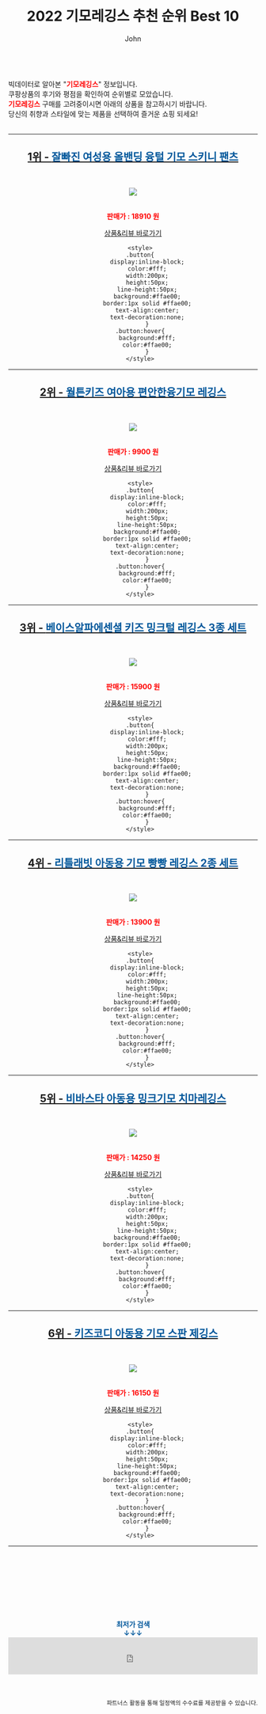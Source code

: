 ﻿---
layout: post
title:  "2022 기모레깅스 추천 순위 Best 10"
author: John
categories: [ 패션의류 ]
tags: [ 기모레깅스 더쿠, 기모레깅스 겨울, 기모레깅스 나이키, 기모레깅스 사이즈, 기모레깅스 쿠팡, 기모레깅스 가격, 기모레깅스 세탁, 기모레깅스 코디, 기모레깅스 남자, 기모레깅스 반바지 ]
image: https://static.coupangcdn.com/image/rs_quotation_api/5vyya7ra/d50ba4f6e3fa493197e12bf9619c76f3.jpg 
description: "2022 기모레깅스 추천 순위 Best 10 관련 상품으로 가장 고객 선호도가 높은 제품입니다."
toc: true
toc_sticky: true
---

<br>
빅데이터로 알아본 "<b><font color='#ff0000'>기모레깅스</font></b>" 정보입니다.
<br>
쿠팡상품의 후기와 평점을 확인하여 순위별로 모았습니다.
<br>
<b><font color='#ff0000'>기모레깅스</font></b>  구매를 고려중이시면 아래의 상품을 참고하시기 바랍니다.
<br>
당신의 취향과 스타일에 맞는 제품을 선택하여 즐거운 쇼핑 되세요!
<br><br>
<hr>
<p>
    
<center><h2><a href="https://link.coupang.com/re/AFFSDP?lptag=AF7307611&pageKey=2340860439&itemId=5580558612&vendorItemId=72879869518&traceid=V0-153-2bb7a08bd92ce947&requestid=20221203043013558096169" target="_blank"><b>1위 - <font color='#01579B'>잘빠진 여성용 올밴딩 융털 기모 스키니 팬츠</font></b></a></h2><br>

<a href="https://link.coupang.com/re/AFFSDP?lptag=AF7307611&pageKey=2340860439&itemId=5580558612&vendorItemId=72879869518&traceid=V0-153-2bb7a08bd92ce947&requestid=20221203043013558096169" target="_blank"><img src="https://static.coupangcdn.com/image/rs_quotation_api/5vyya7ra/d50ba4f6e3fa493197e12bf9619c76f3.jpg"></a><br><br>

<b><font color='#ff0000'>판매가 : 18910 원</font></b><br>

<a href="https://link.coupang.com/re/AFFSDP?lptag=AF7307611&pageKey=2340860439&itemId=5580558612&vendorItemId=72879869518&traceid=V0-153-2bb7a08bd92ce947&requestid=20221203043013558096169" target="_blank" class="button">상품&리뷰 바로가기</a><p>

        <style>
        .button{
            display:inline-block;
            color:#fff;
            width:200px;
            height:50px;
            line-height:50px;
            background:#ffae00;
            border:1px solid #ffae00;
            text-align:center;
            text-decoration:none;
            }
        .button:hover{
            background:#fff;
            color:#ffae00;
            }
        </style>

<hr>

<center><h2><a href="https://link.coupang.com/re/AFFSDP?lptag=AF7307611&pageKey=6850336387&itemId=16317381487&vendorItemId=83509530938&traceid=V0-153-41c2208a3eed4149&requestid=20221203043013558096169" target="_blank"><b>2위 - <font color='#01579B'>월튼키즈 여아용 편안한융기모 레깅스</font></b></a></h2><br>

<a href="https://link.coupang.com/re/AFFSDP?lptag=AF7307611&pageKey=6850336387&itemId=16317381487&vendorItemId=83509530938&traceid=V0-153-41c2208a3eed4149&requestid=20221203043013558096169" target="_blank"><img src="https://static.coupangcdn.com/image/retail/images/2022/10/18/10/1/4dbc7404-47d7-42e8-949b-739d462126af.jpg"></a><br><br>

<b><font color='#ff0000'>판매가 : 9900 원</font></b><br>

<a href="https://link.coupang.com/re/AFFSDP?lptag=AF7307611&pageKey=6850336387&itemId=16317381487&vendorItemId=83509530938&traceid=V0-153-41c2208a3eed4149&requestid=20221203043013558096169" target="_blank" class="button">상품&리뷰 바로가기</a><p>

        <style>
        .button{
            display:inline-block;
            color:#fff;
            width:200px;
            height:50px;
            line-height:50px;
            background:#ffae00;
            border:1px solid #ffae00;
            text-align:center;
            text-decoration:none;
            }
        .button:hover{
            background:#fff;
            color:#ffae00;
            }
        </style>

<hr>

<center><h2><a href="https://link.coupang.com/re/AFFSDP?lptag=AF7307611&pageKey=2227004513&itemId=3798637824&vendorItemId=71783623404&traceid=V0-153-bc575c9deed48679&requestid=20221203043013558096169" target="_blank"><b>3위 - <font color='#01579B'>베이스알파에센셜 키즈 밍크털 레깅스 3종 세트</font></b></a></h2><br>

<a href="https://link.coupang.com/re/AFFSDP?lptag=AF7307611&pageKey=2227004513&itemId=3798637824&vendorItemId=71783623404&traceid=V0-153-bc575c9deed48679&requestid=20221203043013558096169" target="_blank"><img src="https://static.coupangcdn.com/image/retail/images/68786927202463-aab418a8-ece9-4cd0-85c6-02e279bb7f67.jpg"></a><br><br>

<b><font color='#ff0000'>판매가 : 15900 원</font></b><br>

<a href="https://link.coupang.com/re/AFFSDP?lptag=AF7307611&pageKey=2227004513&itemId=3798637824&vendorItemId=71783623404&traceid=V0-153-bc575c9deed48679&requestid=20221203043013558096169" target="_blank" class="button">상품&리뷰 바로가기</a><p>

        <style>
        .button{
            display:inline-block;
            color:#fff;
            width:200px;
            height:50px;
            line-height:50px;
            background:#ffae00;
            border:1px solid #ffae00;
            text-align:center;
            text-decoration:none;
            }
        .button:hover{
            background:#fff;
            color:#ffae00;
            }
        </style>

<hr>

<center><h2><a href="https://link.coupang.com/re/AFFSDP?lptag=AF7307611&pageKey=328486006&itemId=1050553320&vendorItemId=5516795806&traceid=V0-153-61ab409c309d37d6&requestid=20221203043013558096169" target="_blank"><b>4위 - <font color='#01579B'>리틀래빗 아동용 기모 빵빵 레깅스 2종 세트</font></b></a></h2><br>

<a href="https://link.coupang.com/re/AFFSDP?lptag=AF7307611&pageKey=328486006&itemId=1050553320&vendorItemId=5516795806&traceid=V0-153-61ab409c309d37d6&requestid=20221203043013558096169" target="_blank"><img src="https://static.coupangcdn.com/image/retail/images/2019/10/29/14/8/ef044e38-87f1-4bb2-9aa1-d918fb074127.jpg"></a><br><br>

<b><font color='#ff0000'>판매가 : 13900 원</font></b><br>

<a href="https://link.coupang.com/re/AFFSDP?lptag=AF7307611&pageKey=328486006&itemId=1050553320&vendorItemId=5516795806&traceid=V0-153-61ab409c309d37d6&requestid=20221203043013558096169" target="_blank" class="button">상품&리뷰 바로가기</a><p>

        <style>
        .button{
            display:inline-block;
            color:#fff;
            width:200px;
            height:50px;
            line-height:50px;
            background:#ffae00;
            border:1px solid #ffae00;
            text-align:center;
            text-decoration:none;
            }
        .button:hover{
            background:#fff;
            color:#ffae00;
            }
        </style>

<hr>

<center><h2><a href="https://link.coupang.com/re/AFFSDP?lptag=AF7307611&pageKey=6098094748&itemId=11409344029&vendorItemId=78685277717&traceid=V0-153-25ed4f0bbdb55746&requestid=20221203043013558096169" target="_blank"><b>5위 - <font color='#01579B'>비바스타 아동용 밍크기모 치마레깅스</font></b></a></h2><br>

<a href="https://link.coupang.com/re/AFFSDP?lptag=AF7307611&pageKey=6098094748&itemId=11409344029&vendorItemId=78685277717&traceid=V0-153-25ed4f0bbdb55746&requestid=20221203043013558096169" target="_blank"><img src="https://static.coupangcdn.com/image/retail/images/2021/09/29/11/0/6e295268-7235-486c-a6b6-dd3dda0e5875.jpg"></a><br><br>

<b><font color='#ff0000'>판매가 : 14250 원</font></b><br>

<a href="https://link.coupang.com/re/AFFSDP?lptag=AF7307611&pageKey=6098094748&itemId=11409344029&vendorItemId=78685277717&traceid=V0-153-25ed4f0bbdb55746&requestid=20221203043013558096169" target="_blank" class="button">상품&리뷰 바로가기</a><p>

        <style>
        .button{
            display:inline-block;
            color:#fff;
            width:200px;
            height:50px;
            line-height:50px;
            background:#ffae00;
            border:1px solid #ffae00;
            text-align:center;
            text-decoration:none;
            }
        .button:hover{
            background:#fff;
            color:#ffae00;
            }
        </style>

<hr>

<center><h2><a href="https://link.coupang.com/re/AFFSDP?lptag=AF7307611&pageKey=2233644590&itemId=3811780381&vendorItemId=71796682203&traceid=V0-153-86a33caffc202bf5&requestid=20221203043013558096169" target="_blank"><b>6위 - <font color='#01579B'>키즈코디 아동용 기모 스판 제깅스</font></b></a></h2><br>

<a href="https://link.coupang.com/re/AFFSDP?lptag=AF7307611&pageKey=2233644590&itemId=3811780381&vendorItemId=71796682203&traceid=V0-153-86a33caffc202bf5&requestid=20221203043013558096169" target="_blank"><img src="https://static.coupangcdn.com/image/retail/images/9006474839490957-6b5a1d09-67f1-4f66-a684-1cb0a0dcfa56.jpg"></a><br><br>

<b><font color='#ff0000'>판매가 : 16150 원</font></b><br>

<a href="https://link.coupang.com/re/AFFSDP?lptag=AF7307611&pageKey=2233644590&itemId=3811780381&vendorItemId=71796682203&traceid=V0-153-86a33caffc202bf5&requestid=20221203043013558096169" target="_blank" class="button">상품&리뷰 바로가기</a><p>

        <style>
        .button{
            display:inline-block;
            color:#fff;
            width:200px;
            height:50px;
            line-height:50px;
            background:#ffae00;
            border:1px solid #ffae00;
            text-align:center;
            text-decoration:none;
            }
        .button:hover{
            background:#fff;
            color:#ffae00;
            }
        </style>

<hr>

<br><br><br><br><br><br><br>
<center><b><font color='#01579B' size='medium'>최저가 검색<br>
↓↓↓</font></b></center>
<center><iframe src="https://coupa.ng/b1Tbjx" width="100%" height="75" frameborder="0" scrolling="no" referrerpolicy="unsafe-url"></iframe></center>
<br><br>
<p>
<small>
    <div align="right">파트너스 활동을 통해 일정액의 수수료를 제공받을 수 있습니다.</div>
</small>
</p>
